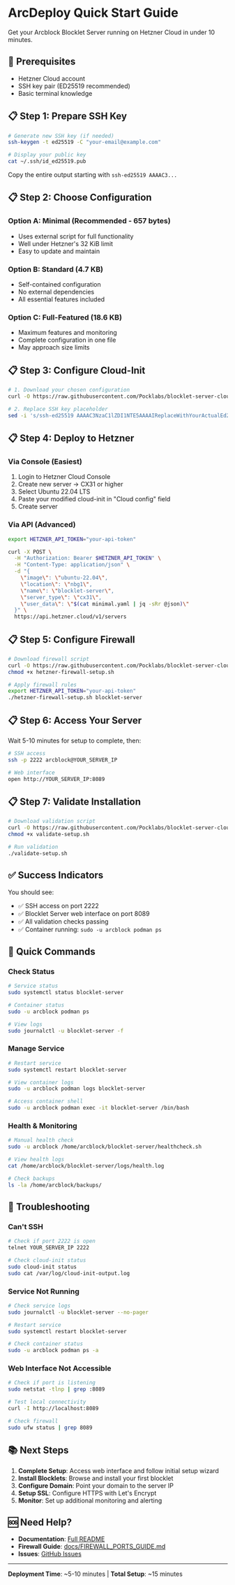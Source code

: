 # ArcDeploy Quick Start Guide

Get your Arcblock Blocklet Server running on Hetzner Cloud in under 10 minutes.

## 🚀 Prerequisites

- Hetzner Cloud account
- SSH key pair (ED25519 recommended)
- Basic terminal knowledge

## 📋 Step 1: Prepare SSH Key

```bash
# Generate new SSH key (if needed)
ssh-keygen -t ed25519 -C "your-email@example.com"

# Display your public key
cat ~/.ssh/id_ed25519.pub
```

Copy the entire output starting with `ssh-ed25519 AAAAC3...`

## 📋 Step 2: Choose Configuration

### Option A: Minimal (Recommended - 657 bytes)
- Uses external script for full functionality
- Well under Hetzner's 32 KiB limit
- Easy to update and maintain

### Option B: Standard (4.7 KB)
- Self-contained configuration
- No external dependencies
- All essential features included

### Option C: Full-Featured (18.6 KB)
- Maximum features and monitoring
- Complete configuration in one file
- May approach size limits

## 📋 Step 3: Configure Cloud-Init

```bash
# 1. Download your chosen configuration
curl -O https://raw.githubusercontent.com/Pocklabs/blocklet-server-cloud-init/main/cloud-init/minimal.yaml

# 2. Replace SSH key placeholder
sed -i 's/ssh-ed25519 AAAAC3NzaC1lZDI1NTE5AAAAIReplaceWithYourActualEd25519PublicKey your-email@example.com/YOUR_ACTUAL_SSH_KEY_HERE/' minimal.yaml
```

## 📋 Step 4: Deploy to Hetzner

### Via Console (Easiest)
1. Login to Hetzner Cloud Console
2. Create new server → CX31 or higher
3. Select Ubuntu 22.04 LTS
4. Paste your modified cloud-init in "Cloud config" field
5. Create server

### Via API (Advanced)
```bash
export HETZNER_API_TOKEN="your-api-token"

curl -X POST \
  -H "Authorization: Bearer $HETZNER_API_TOKEN" \
  -H "Content-Type: application/json" \
  -d "{
    \"image\": \"ubuntu-22.04\",
    \"location\": \"nbg1\",
    \"name\": \"blocklet-server\",
    \"server_type\": \"cx31\",
    \"user_data\": \"$(cat minimal.yaml | jq -sRr @json)\"
  }" \
  https://api.hetzner.cloud/v1/servers
```

## 📋 Step 5: Configure Firewall

```bash
# Download firewall script
curl -O https://raw.githubusercontent.com/Pocklabs/blocklet-server-cloud-init/main/scripts/hetzner-firewall-setup.sh
chmod +x hetzner-firewall-setup.sh

# Apply firewall rules
export HETZNER_API_TOKEN="your-api-token"
./hetzner-firewall-setup.sh blocklet-server
```

## 📋 Step 6: Access Your Server

Wait 5-10 minutes for setup to complete, then:

```bash
# SSH access
ssh -p 2222 arcblock@YOUR_SERVER_IP

# Web interface
open http://YOUR_SERVER_IP:8089
```

## 📋 Step 7: Validate Installation

```bash
# Download validation script
curl -O https://raw.githubusercontent.com/Pocklabs/blocklet-server-cloud-init/main/scripts/validate-setup.sh
chmod +x validate-setup.sh

# Run validation
./validate-setup.sh
```

## ✅ Success Indicators

You should see:
- ✅ SSH access on port 2222
- ✅ Blocklet Server web interface on port 8089
- ✅ All validation checks passing
- ✅ Container running: `sudo -u arcblock podman ps`

## 🔧 Quick Commands

### Check Status
```bash
# Service status
sudo systemctl status blocklet-server

# Container status
sudo -u arcblock podman ps

# View logs
sudo journalctl -u blocklet-server -f
```

### Manage Service
```bash
# Restart service
sudo systemctl restart blocklet-server

# View container logs
sudo -u arcblock podman logs blocklet-server

# Access container shell
sudo -u arcblock podman exec -it blocklet-server /bin/bash
```

### Health & Monitoring
```bash
# Manual health check
sudo -u arcblock /home/arcblock/blocklet-server/healthcheck.sh

# View health logs
cat /home/arcblock/blocklet-server/logs/health.log

# Check backups
ls -la /home/arcblock/backups/
```

## 🚨 Troubleshooting

### Can't SSH
```bash
# Check if port 2222 is open
telnet YOUR_SERVER_IP 2222

# Check cloud-init status
sudo cloud-init status
sudo cat /var/log/cloud-init-output.log
```

### Service Not Running
```bash
# Check service logs
sudo journalctl -u blocklet-server --no-pager

# Restart service
sudo systemctl restart blocklet-server

# Check container status
sudo -u arcblock podman ps -a
```

### Web Interface Not Accessible
```bash
# Check if port is listening
sudo netstat -tlnp | grep :8089

# Test local connectivity
curl -I http://localhost:8089

# Check firewall
sudo ufw status | grep 8089
```

## 📚 Next Steps

1. **Complete Setup**: Access web interface and follow initial setup wizard
2. **Install Blocklets**: Browse and install your first blocklet
3. **Configure Domain**: Point your domain to the server IP
4. **Setup SSL**: Configure HTTPS with Let's Encrypt
5. **Monitor**: Set up additional monitoring and alerting

## 🆘 Need Help?

- **Documentation**: [Full README](README.md)
- **Firewall Guide**: [docs/FIREWALL_PORTS_GUIDE.md](docs/FIREWALL_PORTS_GUIDE.md)
- **Issues**: [GitHub Issues](https://github.com/Pocklabs/blocklet-server-cloud-init/issues)

---

**Deployment Time**: ~5-10 minutes | **Total Setup**: ~15 minutes